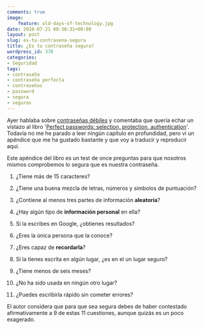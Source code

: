 ```yaml
---
comments: true
image:
    feature: old-days-of-technology.jpg
date: 2010-07-21 08:30:31+00:00
layout: post
slug: es-tu-contrasena-segura
title: ¿Es tu contraseña segura?
wordpress_id: 370
categories:
- Seguridad
tags:
- contraseña
- contraseña perfecta
- contraseñas
- password
- segura
- seguras
---
```


Ayer hablaba sobre [contraseñas débiles](http://lopezpino.es/2010/07/20/contrasenas-debiles/) y comentaba que quería echar un vistazo al libro '[Perfect  passwords: selection, protection, authentication](http://books.google.es/books?id=18PMr6ra0UQC)'. Todavía no me he parado a leer ningún capítulo en profundidad, pero vi un apéndice que me ha gustado bastante y que voy a traducir y reproducir aquí.

Este apéndice del libro es un test de once preguntas para que nosotros mismos comprobemos lo segura que es nuestra contraseña.



	
  1. ¿Tiene más de 15 caracteres?

	
  2. ¿Tiene una buena mezcla de letras, números y símbolos de puntuación?

	
  3. ¿Contiene al menos tres partes de información **aleatoria**?

	
  4. ¿Hay algún tipo de **información personal** en ella?

	
  5. Si la escribes en Google, ¿obtienes resultados?

	
  6. ¿Eres la única persona que la conoce?

	
  7. ¿Eres capaz de **recordarla**?

	
  8. Si la tienes escrita en algún lugar, ¿es en el un lugar seguro?

	
  9. ¿Tiene menos de seis meses?

	
  10. ¿No ha sido usada en ningún otro lugar?

	
  11. ¿Puedes escribirla rápido sin cometer errores?


El autor considera que para que sea segura debes de haber contestado afirmativamente a 9 de estas 11 cuestiones, aunque quizás es un poco exagerado.
